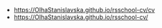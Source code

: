- https://OlhaStanislavska.github.io/rsschool-cv/cv
- https://OlhaStanislavska.github.io/rsschool-cv/
